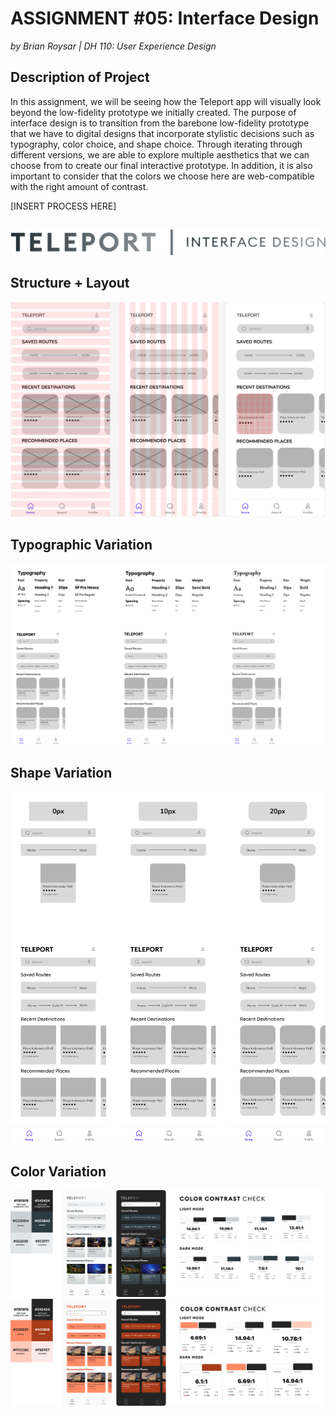 # ASSIGNMENT #05: Interface Design
_by Brian Roysar | DH 110: User Experience Design_

## Description of Project
In this assignment, we will be seeing how the Teleport app will visually look beyond the low-fidelity prototype we initially created. The purpose of interface design is to transition from the barebone low-fidelity prototype that we have to digital designs that incorporate stylistic decisions such as typography, color choice, and shape choice. Through iterating through different versions, we are able to explore multiple aesthetics that we can choose from to create our final interactive prototype. In addition, it is also important to consider that the colors we choose here are web-compatible with the right amount of contrast. 

[INSERT PROCESS HERE]

##

![](./images/heading.png)

## Structure + Layout

![](./images/grid.png)

## Typographic Variation

![](./images/type.png)

## Shape Variation

![](./images/shape_1.png)

## Color Variation

![](./images/color_dark.png)
![](./images/color_orange.png)
